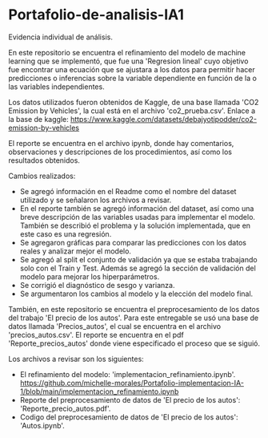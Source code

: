 # Portafolio-de-analisis-IA1

Evidencia individual de análisis.

En este repositorio se encuentra el refinamiento del modelo de machine learning que se implementó, que fue una 'Regresion lineal' cuyo objetivo fue encontrar una ecuación que se ajustara a los datos para permitir hacer predicciones o inferencias sobre la variable dependiente en función de la o las variables independientes.

Los datos utilizados fueron obtenidos de Kaggle, de una base llamada 'CO2 Emission by Vehicles', la cual está en el archivo 'co2_prueba.csv'. Enlace a la base de kaggle: https://www.kaggle.com/datasets/debajyotipodder/co2-emission-by-vehicles

El reporte se encuentra en el archivo ipynb, donde hay comentarios, observaciones y descripciones de los procedimientos, así como los resultados obtenidos.

Cambios realizados:

- Se agregó información en el Readme como el nombre del dataset utilizado y se señalaron los archivos a revisar.
- En el reporte también se agregó información del dataset, así como una breve descripción de las variables usadas para implementar el modelo. También se describió el problema y la solución implementada, que en este caso es una regresión.
- Se agregaron gráficas para comparar las predicciones con los datos reales y analizar mejor el modelo.
- Se agregó al split el conjunto de validación ya que se estaba trabajando solo con el Train y Test. Además se agregó la sección de validación del modelo para mejorar los hiperparámetros.
- Se corrigió el diagnóstico de sesgo y varianza.
- Se argumentaron los cambios al modelo y la elección del modelo final.

También, en este repositorio se encuentra el preprocesamiento de los datos del trabajo 'El precio de los autos'. Para este entregable se usó una base de datos llamada 'Precios_autos', el cual se encuentra en el archivo 'precios_autos.csv'. El reporte se encuentra en el pdf 'Reporte_precios_autos' donde viene especificado el proceso que se siguió.

Los archivos a revisar son los siguientes:
- El refinamiento del modelo: 'implementacion_refinamiento.ipynb'. https://github.com/michelle-morales/Portafolio-implementacion-IA-1/blob/main/implementacion_refinamiento.ipynb
- Reporte del preprocesamiento de datos de 'El precio de los autos': 'Reporte_precio_autos.pdf'.
- Codigo del preprocesamiento de datos de 'El precio de los autos': 'Autos.ipynb'. 
